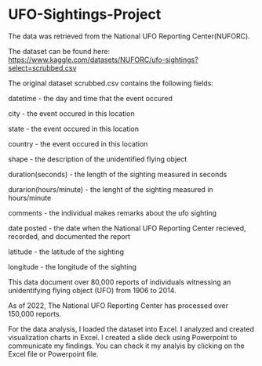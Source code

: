 # UFO-Sightings-Project

The data was retrieved from the National UFO Reporting Center(NUFORC).

The dataset can be found here: https://www.kaggle.com/datasets/NUFORC/ufo-sightings?select=scrubbed.csv

The original dataset scrubbed.csv contains the following fields:

datetime - the day and time that the event occured

city - the event occured in this location

state - the event occured in this location

country - the event occured in this location

shape - the description of the unidentified flying object

duration(seconds) - the length of the sighting measured in seconds

durarion(hours/minute) - the lenght of the sighting measured in hours/minute

comments - the individual makes remarks about the ufo sighting

date posted - the date when the National UFO Reporting Center recieved, recorded, and documented the report

latitude - the latitude of the sighting

longitude - the longitude of the sighting

This data document over 80,000 reports of individuals witnessing an unidentifying flying object (UFO) from 1906 to 2014.

As of 2022, The National UFO Reporting Center has processed over 150,000 reports.

For the data analysis, I loaded the dataset into Excel.
I analyzed and created visualization charts in Excel.
I created a slide deck using Powerpoint to communicate my findings.
You can check it my analyis by clicking on the Excel file or Powerpoint file.

